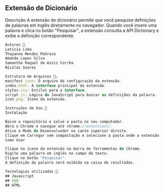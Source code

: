 ## Extensão de Dicionário
Descrição
A extensão de dicionário permite que você pesquise definições de palavras em inglês diretamente no navegador. Quando você insere uma palavra e clica no botão "Pesquisar", a extensão consulta a API Dictionary e exibe a definição correspondente.

```javascript
Autores 🚀
Letícia Lima
Thayanna Mendes Pedroza
Amanda Lopes Silva
Samantha Raquel de Assis Corrêa
Nícolas Soares
```
```javascript
Estrutura de Arquivos 📝;
manifest.json: O arquivo de configuração da extensão.
index.html: A interface principal da extensão.
styles.css: Estilos para a interface.
script.js: Lógica do JavaScript para buscar as definições da palavra.
icon.png: Ícone da extensão.
```

```javascript
Instruções de Uso 📄
Instalação

Baixe o repositório e salve a pasta no seu computador.
Abra o Chrome e navegue até chrome://extensions/.
Ative o Modo do Desenvolvedor no canto superior direito.
Clique em Carregar sem compactação e selecione a pasta onde a extensão está localizada.
Como Usar

Clique no ícone da extensão na barra de ferramentas do Chrome.
Digite uma palavra em inglês no campo de texto.
Clique no botão "Pesquisar".
A definição da palavra será exibida na caixa de resultados.
```

```javascript
Tecnologias utilizadas 🔧
## Javascript
## CSS
## HTML
```